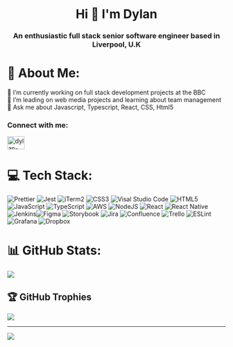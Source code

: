 <h1 align="center">Hi 👋 I'm Dylan</h1>
<h3 align="center">An enthusiastic full stack senior software engineer based in Liverpool, U.K</h3>

# 💫 About Me:

🔭 I’m currently working on full stack development projects at the BBC<br>🌱 I’m leading on web media projects and learning about team management<br>💬 Ask me about Javascript, Typescript, React, CSS, Html5 <br>

<h3 align="left">Connect with me:</h3>
<p align="left">
<a href="https://linkedin.com/in/dylan-bearman/" target="blank"><img align="center" src="https://raw.githubusercontent.com/rahuldkjain/github-profile-readme-generator/master/src/images/icons/Social/linked-in-alt.svg" alt="dylan-bearman" height="30" width="40" /></a>
</p>

# 💻 Tech Stack:

![Prettier](https://img.shields.io/badge/prettier-yellow?style=for-the-badge&logo=prettier&logoColor=white) ![Jest](https://img.shields.io/badge/jest-red?style=for-the-badge&logo=jest&logoColor=white) ![iTerm2](https://img.shields.io/badge/iTerm2-green?style=for-the-badge&logo=iterm2&logoColor=white) ![CSS3](https://img.shields.io/badge/css3-%231572B6.svg?style=for-the-badge&logo=css3&logoColor=white) ![Visal Studio Code](https://img.shields.io/badge/visual_studio_code-blue?style=for-the-badge&logo=visualstudiocode&logoColor=white) ![HTML5](https://img.shields.io/badge/html5-%23E34F26.svg?style=for-the-badge&logo=html5&logoColor=white) ![JavaScript](https://img.shields.io/badge/javascript-%23323330.svg?style=for-the-badge&logo=javascript&logoColor=%23F7DF1E) ![TypeScript](https://img.shields.io/badge/typescript-%23007ACC.svg?style=for-the-badge&logo=typescript&logoColor=white) ![AWS](https://img.shields.io/badge/AWS-%23FF9900.svg?style=for-the-badge&logo=amazon-aws&logoColor=white) ![NodeJS](https://img.shields.io/badge/node.js-6DA55F?style=for-the-badge&logo=node.js&logoColor=white) ![React](https://img.shields.io/badge/react-%2320232a.svg?style=for-the-badge&logo=react&logoColor=%2361DAFB) ![React Native](https://img.shields.io/badge/react_native-%2320232a.svg?style=for-the-badge&logo=react&logoColor=%2361DAFB) ![Jenkins](https://img.shields.io/badge/jenkins-%232C5263.svg?style=for-the-badge&logo=jenkins&logoColor=white)![Figma](https://img.shields.io/badge/figma-%23F24E1E.svg?style=for-the-badge&logo=figma&logoColor=white) ![Storybook](https://img.shields.io/badge/-Storybook-FF4785?style=for-the-badge&logo=storybook&logoColor=white) ![Jira](https://img.shields.io/badge/jira-%230A0FFF.svg?style=for-the-badge&logo=jira&logoColor=white) ![Confluence](https://img.shields.io/badge/confluence-%23172BF4.svg?style=for-the-badge&logo=confluence&logoColor=white) ![Trello](https://img.shields.io/badge/Trello-%23026AA7.svg?style=for-the-badge&logo=Trello&logoColor=white) ![ESLint](https://img.shields.io/badge/ESLint-4B3263?style=for-the-badge&logo=eslint&logoColor=white) ![Grafana](https://img.shields.io/badge/grafana-%23F46800.svg?style=for-the-badge&logo=grafana&logoColor=white) ![Dropbox](https://img.shields.io/badge/dropbox-blue?style=for-the-badge&logo=dropbox&logoColor=white)

# 📊 GitHub Stats:

![](https://github-readme-streak-stats.herokuapp.com/?user=DylanBearman&theme=onedark&hide_border=true)<br/>

## 🏆 GitHub Trophies

![](https://github-profile-trophy.vercel.app/?username=DylanBearman&theme=matrix&no-frame=true&no-bg=true&margin-w=4)

---

[![](https://visitcount.itsvg.in/api?id=DylanBearman&icon=0&color=0)](https://visitcount.itsvg.in)
